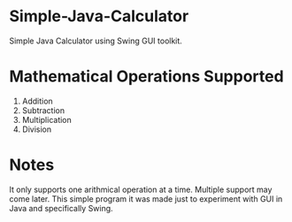 # Simple-Java-Calculator
Simple Java Calculator using Swing GUI toolkit.

# Mathematical Operations Supported
1) Addition
2) Subtraction
3) Multiplication
4) Division

# Notes
It only supports one arithmical operation at a time. Multiple support may come later. This simple program it was made just to experiment with GUI in Java and specifically Swing.
